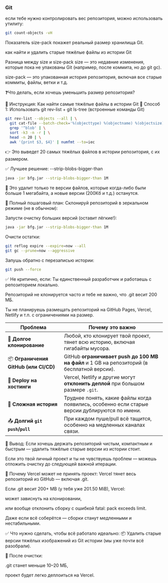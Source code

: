 ### Git

если тебе нужно контролировать вес репозитория, можно использовать утилиту:

```bash
git count-objects -vH

```

Показатель size-pack покажет реальный размер хранилища Git.

как найти и удалить старые тяжёлые файлы из истории Git

Разница между size и size-pack
size — это недавние изменения, которые пока не упакованы Git (например, после коммита, но до git gc).

size-pack — это упакованная история репозитория, включая все старые коммиты, файлы, ветки и т.д.

❓Что делать, если хочешь уменьшить размер репозитория?

🧰 Инструкция: Как найти самые тяжёлые файлы в истории Git
🔧 Способ 1: Использовать git rev-list + git ls-tree (встроенные команды Git)

```bash
git rev-list --objects --all | \
  git cat-file --batch-check='%(objecttype) %(objectname) %(objectsize) %(rest)' | \
  grep '^blob' | \
  sort -k3 -n -r | \
  head -n 20 | \
  awk '{print $3, $4}' | numfmt --to=iec
```

👉 Это выведет 20 самых тяжёлых файлов в истории репозитория, с их размером.

✅ Лучшее решение: --strip-blobs-bigger-than

```bash
java -jar bfg.jar --strip-blobs-bigger-than 1M
```

🔧 Это удалит только те версии файлов, которые когда-либо были больше 1 мегабайта, а новые версии (200Кб и т.д.) останутся.

🔁 Полный пошаговый план:
Склонируй репозиторий в зеркальном режиме (не в обычном):

Запусти очистку больших версий (оставит лёгкие!):

```bash
java -jar bfg.jar --strip-blobs-bigger-than 1M
```

Очисти остатки:

```bash
git reflog expire --expire=now --all
git gc --prune=now --aggressive
```

Запушь обратно с перезаписью истории:

```bash
git push --force
```

✅ Не критично, если:
Ты единственный разработчик и работаешь с репозиторием локально.

Репозиторий не клонируется часто и тебе не важно, что .git весит 200 МБ.

Ты не планируешь размещать репозиторий на GitHub Pages, Vercel, Netlify и т.п. с ограничениями на размер.

| Проблема                              | Почему это важно                                                                               |
| ------------------------------------- | ---------------------------------------------------------------------------------------------- |
| 🔄 **Долгое клонирование**            | Любой, кто клонирует твой проект, тянет всю историю, включая гигабайты мусора.                 |
| 📦 **Ограничения GitHub (или CI/CD)** | GitHub **ограничивает push до 100 MB на файл** и 1 GB на репозиторий (в бесплатной версии).    |
| 🚫 **Deploy на хостинги**             | Vercel, Netlify и другие могут **отклонить деплой** при большом размере `.git`.                |
| 🧠 **Сложная история**                | Труднее понять, какие файлы когда появились, особенно если старые версии дублируются по имени. |
| 📤 **Долгий `git push`/`pull`**       | При каждом пуше/pull всё тащится, особенно на медленных каналах связи.                         |

📌 Вывод:
Если хочешь держать репозиторий чистым, компактным и быстрым — удалить тяжёлые старые версии из истории стоит.

Если это твой личный проект и ты не чувствуешь проблем — можешь отложить очистку до следующей важной итерации.

🚫 Почему Vercel может не принять проект:
Vercel тянет весь репозиторий из GitHub — включая .git.

Если .git весит 200+ MB (у тебя уже 201.50 MiB), Vercel:

может зависнуть на клонировании,

или вообще отклонить сборку с ошибкой fatal: pack exceeds limit.

Даже если всё соберётся — сборки станут медленными и нестабильными.

✅ Что нужно сделать, чтобы всё работало идеально:
📦 Удалить старые версии тяжёлых изображений из Git истории (мы уже почти всё разобрали).

🚀 После очистки:

.git станет меньше 10–20 МБ,

проект будет легко деплоиться на Vercel.
